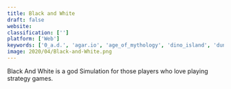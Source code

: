 ```yaml
---
title: Black and White
draft: false 
website: 
classification: ['']
platform: ['Web']
keywords: ['0_a.d.', 'agar.io', 'age_of_mythology', 'dino_island', 'dungeon_keeper_2', 'from_dust', 'godus', 'lincity-ng', 'pocket_god', 'reus', 'simcity_buildit', 'slither.io', 'spore', 'stonehearth', 'the_deer_god', 'the_sims', 'thrive', 'virtual_villagers', 'warcraft_iii']
image: 2020/04/Black-and-White.png
---
```

Black And White is a god Simulation for those players who love playing strategy games.